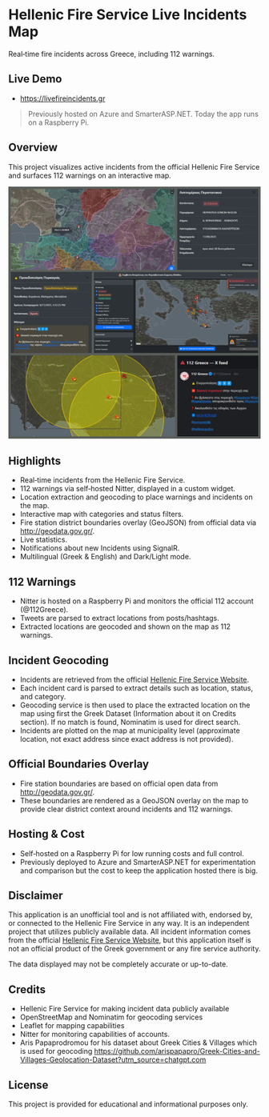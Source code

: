 # Hellenic Fire Service Live Incidents Map

Real‑time fire incidents across Greece, including 112 warnings.

## Live Demo
- https://livefireincidents.gr

> Previously hosted on Azure and SmarterASP.NET. Today the app runs on a Raspberry Pi.

## Overview
This project visualizes active incidents from the official Hellenic Fire Service and surfaces 112 warnings on an interactive map.

![Fire Incidents Features](https://github.com/Panos1221/FireIncidents/raw/main/fireincidents-features.png)

## Highlights
- Real‑time incidents from the Hellenic Fire Service.
- 112 warnings via self‑hosted Nitter, displayed in a custom widget.
- Location extraction and geocoding to place warnings and incidents on the map.
- Interactive map with categories and status filters.
- Fire station district boundaries overlay (GeoJSON) from official data via http://geodata.gov.gr/.
- Live statistics.
- Notifications about new Incidents using SignalR.
- Multilingual (Greek & English) and Dark/Light mode.

## 112 Warnings
- Nitter is hosted on a Raspberry Pi and monitors the official 112 account (@112Greece).
- Tweets are parsed to extract locations from posts/hashtags.
- Extracted locations are geocoded and shown on the map as 112 warnings.

## Incident Geocoding
- Incidents are retrieved from the official [Hellenic Fire Service Website](https://museum.fireservice.gr/symvanta/).
- Each incident card is parsed to extract details such as location, status, and category.
- Geocoding service is then used to place the extracted location on the map using first the Greek Dataset (Information about it on Credits section). If no match is found, Nominatim is used for direct search.
- Incidents are plotted on the map at municipality level (approximate location, not exact address since exact address is not provided).

## Official Boundaries Overlay
- Fire station boundaries are based on official open data from http://geodata.gov.gr/.
- These boundaries are rendered as a GeoJSON overlay on the map to provide clear district context around incidents and 112 warnings.

## Hosting & Cost
- Self‑hosted on a Raspberry Pi for low running costs and full control.
- Previously deployed to Azure and SmarterASP.NET for experimentation and comparison but the cost to keep the application hosted there is big.

## Disclaimer
This application is an unofficial tool and is not affiliated with, endorsed by, or connected to the Hellenic Fire Service in any way. It is an independent project that utilizes publicly available data. All incident information comes from the official [Hellenic Fire Service Website](https://museum.fireservice.gr/symvanta/), but this application itself is not an official product of the Greek government or any fire service authority.

The data displayed may not be completely accurate or up-to-date.

## Credits
- Hellenic Fire Service for making incident data publicly available
- OpenStreetMap and Nominatim for geocoding services
- Leaflet for mapping capabilities
- Nitter for monitoring capabilities of accounts.
- Aris Papaprodromou for his dataset about Greek Cities & Villages which is used for geocoding https://github.com/arispapapro/Greek-Cities-and-Villages-Geolocation-Dataset?utm_source=chatgpt.com

## License
This project is provided for educational and informational purposes only.

